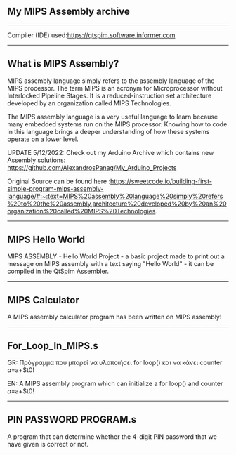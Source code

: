 My MIPS Assembly archive
--------

----
Compiler (IDE) used:https://qtspim.software.informer.com



----
What is MIPS Assembly?
-----
MIPS assembly language simply refers to the assembly language of the MIPS processor. The term MIPS is an acronym for Microprocessor without Interlocked Pipeline Stages. It is a reduced-instruction set architecture developed by an organization called MIPS Technologies.

The MIPS assembly language is a very useful language to learn because many embedded systems run on the MIPS processor. Knowing how to code in this language brings a deeper understanding of how these systems operate on a lower level.


UPDATE 5/12/2022: Check out my Arduino Archive which contains new Assembly solutions: https://github.com/AlexandrosPanag/My_Arduino_Projects

Original Source can be found here :https://sweetcode.io/building-first-simple-program-mips-assembly-language/#:~:text=MIPS%20assembly%20language%20simply%20refers%20to%20the%20assembly,architecture%20developed%20by%20an%20organization%20called%20MIPS%20Technologies.



---
MIPS Hello World
---
MIPS ASSEMBLY - Hello World Project - a basic project made to print out a message on MIPS assembly with a text saying "Hello World" - it can be compiled in the QtSpim Assembler.





---
MIPS Calculator
---
 A MIPS assembly calculator program has been written on MIPS assembly!




---
For_Loop_In_MIPS.s
---
GR: Πρόγραμμα που μπορεί να υλοποιήσει for loop() και να κάνει counter $a=$a+$t0! 


EN: A MIPS assembly program which can initialize a for loop() and counter $a=$a+$t0!


---
PIN PASSWORD PROGRAM.s
---
A program that can determine whether the 4-digit PIN password that we have given is correct or not.
